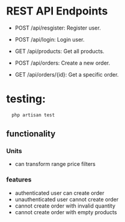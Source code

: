 
# REST API Endpoints
- POST /api/resgister: Register user.

- POST /api/login: Login user.

- GET /api/products: Get all products.

- POST /api/orders: Create a new order.

- GET /api/orders/{id}: Get a specific order.





# testing:

```bash
  php artisan test
```

## functionality
### Units
- can transform range price filters

### features
- authenticated user can create order
- unauthenticated user cannot create order
- cannot create order with invalid quantity
- cannot create order with empty products 